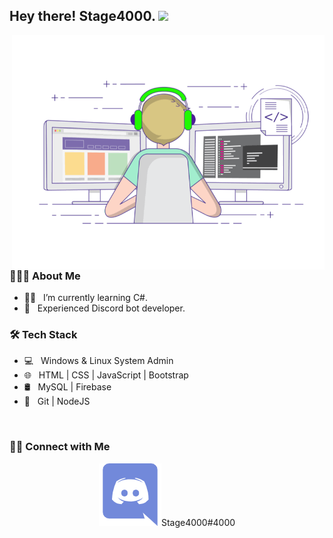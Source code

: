 <h2> Hey there! Stage4000. <img src="https://github.com/souvikguria98/souvikguria98/blob/master/Hi.gif" width="25"></h2>
<img align="right" alt="GIF" src="https://raw.githubusercontent.com/devSouvik/devSouvik/master/gif3.gif" width="500"/>

<h3> 👨🏻‍💻 About Me </h3>

- 👨‍🎓 &nbsp; I’m currently learning C#.
- 🤖 &nbsp; Experienced Discord bot developer.

<h3>🛠 Tech Stack</h3>

- 💻 &nbsp; Windows & Linux System Admin
- 🌐 &nbsp; HTML | CSS | JavaScript | Bootstrap
- 🛢 &nbsp; MySQL | Firebase 
- 🔧 &nbsp; Git | NodeJS

<br>



<h3> 🤝🏻 Connect with Me </h3>

<p align="center">
<img src=https://github.com/Stage4000/Stage4000/blob/31f0ec310b031de11f6166008c5d6bd3d9fcd783/discord-brands.png>Stage4000#4000
</p>

